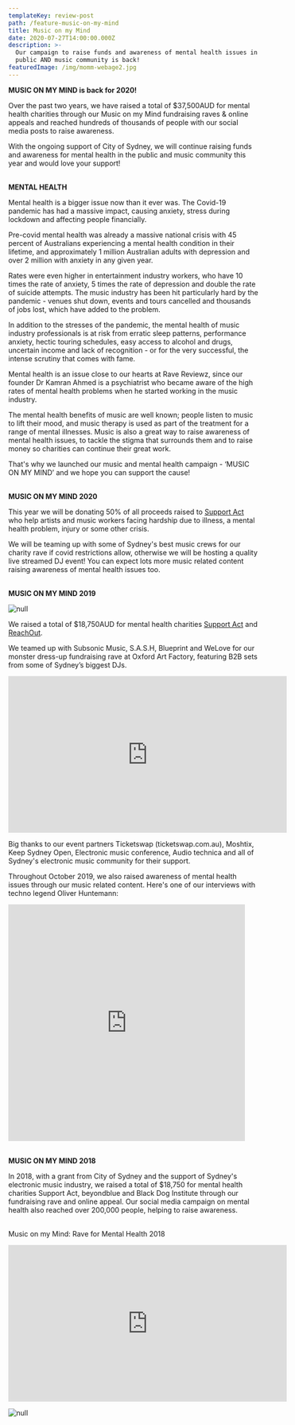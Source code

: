 ```yaml
---
templateKey: review-post
path: /feature-music-on-my-mind
title: Music on my Mind
date: 2020-07-27T14:00:00.000Z
description: >-
  Our campaign to raise funds and awareness of mental health issues in the
  public AND music community is back!
featuredImage: /img/momm-webage2.jpg
---
```

**MUSIC ON MY MIND is back for 2020!**

Over the past two years, we have raised a total of $37,500AUD for mental health charities through our Music on my Mind fundraising raves & online appeals and reached hundreds of thousands of people with our social media posts to raise awareness. 

With the ongoing support of City of Sydney, we will continue raising funds and awareness for mental health in the public and music community this year and would love your support!
<br><br>

**MENTAL HEALTH**

Mental health is a bigger issue now than it ever was. The Covid-19 pandemic has had a massive impact, causing anxiety, stress during lockdown and affecting people financially. 

Pre-covid mental health was already a massive national crisis with 45 percent of Australians experiencing a mental health condition in their lifetime, and approximately 1 million Australian adults with depression and over 2 million with anxiety in any given year.

Rates were even higher in entertainment industry workers, who have 10 times the rate of anxiety, 5 times the rate of depression and double the rate of suicide attempts. The music industry has been hit particularly hard by the pandemic - venues shut down, events and tours cancelled and thousands of jobs lost, which have added to the problem.

In addition to the stresses of the pandemic, the mental health of music industry professionals is at risk from erratic sleep patterns, performance anxiety, hectic touring schedules, easy access to alcohol and drugs, uncertain income and lack of recognition - or for the very successful, the intense scrutiny that comes with fame.

Mental health is an issue close to our hearts at Rave Reviewz, since our founder Dr Kamran Ahmed is a psychiatrist who became aware of the high rates of mental health problems when he started working in the music industry.

The mental health benefits of music are well known; people listen to music to lift their mood, and music therapy is used as part of the treatment for a range of mental illnesses. Music is also a great way to raise awareness of mental health issues, to tackle the stigma that surrounds them and to raise money so charities can continue their great work. 

That's why we launched our music and mental health campaign - ‘MUSIC ON MY MIND’ and we hope you can support the cause!
<br><br>

**MUSIC ON MY MIND 2020**

This year we will be donating 50% of all proceeds raised to [Support Act](https://supportact.org.au/) who help artists and music workers facing hardship due to illness, a mental health problem, injury or some other crisis.

We will be teaming up with some of Sydney's best music crews for our charity rave if covid restrictions allow, otherwise we will be hosting a quality live streamed DJ event! You can expect lots more music related content raising awareness of mental health issues too. 
<br><br>

**MUSIC ON MY MIND 2019**

![null](/img/momm2019.jpg)

We raised a total of $18,750AUD for mental health charities [Support Act](https://supportact.org.au/) and [ReachOut](https://www.facebook.com/ReachOutAUS/).

We teamed up with Subsonic Music, S.A.S.H, Blueprint and WeLove for our monster dress-up fundraising rave at Oxford Art Factory, featuring B2B sets from some of Sydney’s biggest DJs.

<iframe src="https://www.facebook.com/plugins/video.php?href=https%3A%2F%2Fwww.facebook.com%2Fravereviewz%2Fvideos%2F538396260257901%2F&show_text=0&width=560" width="560" height="315" style="border:none;overflow:hidden" scrolling="no" frameborder="0" allowTransparency="true" allowFullScreen="true"></iframe>
 
Big thanks to our event partners Ticketswap (ticketswap.com.au), Moshtix, Keep Sydney Open, Electronic music conference, Audio technica and all of Sydney's electronic music community for their support.

Throughout October 2019, we also raised awareness of mental health issues through our music related content. Here's one of our interviews with techno legend Oliver Huntemann: 

<iframe src="https://www.facebook.com/plugins/video.php?href=https%3A%2F%2Fwww.facebook.com%2Fravereviewz%2Fvideos%2F2486057034781603%2F&show_text=0&width=476" width="476" height="476" style="border:none;overflow:hidden" scrolling="no" frameborder="0" allowTransparency="true" allowFullScreen="true"></iframe>
<br><br>

**MUSIC ON MY MIND 2018**

In 2018, with a grant from City of Sydney and the support of Sydney's electronic music industry, we raised a total of $18,750 for mental health charities Support Act, beyondblue and Black Dog Institute through our fundraising rave and online appeal. Our social media campaign on mental health also reached over 200,000 people, helping to raise awareness.
<br><br> 

Music on my Mind: Rave for Mental Health 2018

<iframe src="https://www.facebook.com/plugins/video.php?href=https%3A%2F%2Fwww.facebook.com%2Fravereviewz%2Fvideos%2F359731594802468%2F&show_text=0&width=560" width="560" height="315" style="border:none;overflow:hidden" scrolling="no" frameborder="0" allowTransparency="true" allowFullScreen="true"></iframe>

![null](/img/event-image.png)
